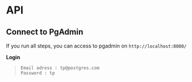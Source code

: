 # API

## Connect to PgAdmin
If you run all steps, you can access to pgadmin on `http://localhost:8080/`

**Login**

> `Email adress : tp@postgres.com`    
> `Password : tp`
